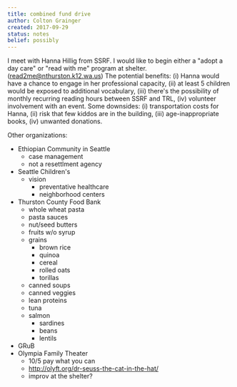 ```yaml
---
title: combined fund drive
author: Colton Grainger
created: 2017-09-29
status: notes
belief: possibly
---
```


I meet with Hanna Hillig from SSRF. I would like to begin either a "adopt a day care" or "read with me" program at shelter. (read2me@nthurston.k12.wa.us) The potential benefits: (i) Hanna would have a chance to engage in her professional capacity, (ii) at least 5 children would be exposed to additional vocabulary, (iii) there's the possibility of monthly recurring reading hours between SSRF and TRL, (iv) volunteer involvement with an event. Some downsides: (i) transportation costs for Hanna, (ii) risk that few kiddos are in the building, (iii) age-inappropriate books, (iv) unwanted donations.

Other organizations:
- Ethiopian Community in Seattle
	- case management
	- not a resettlment agency
- Seattle Children's
	- vision
		- preventative healthcare
		- neighborhood centers
- Thurston County Food Bank
	- whole wheat pasta
	- pasta sauces
	- nut/seed butters
	- fruits w/o syrup
	- grains
		- brown rice
		- quinoa
		- cereal
		- rolled oats
		- torillas
	- canned soups
	- canned veggies
	- lean proteins
	- tuna
	- salmon
		- sardines
		- beans
		- lentils
- GRuB
- Olympia Family Theater
	- 10/5 pay what you can
	- http://olyft.org/dr-seuss-the-cat-in-the-hat/
	- improv at the shelter?